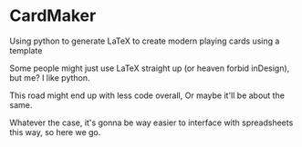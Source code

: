 # CardMaker
Using python to generate LaTeX to create modern playing cards using a template

Some people might just use LaTeX straight up (or heaven forbid inDesign),
but me? I like python. 

This road might end up with less code overall,
Or maybe it'll be about the same.

Whatever the case, it's gonna be way easier to interface with spreadsheets this way, so here we go.
